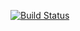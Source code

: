 [![Build Status](https://travis-ci.org/titarenko9110/test.svg?branch=master)](https://travis-ci.org/titarenko9110/test)